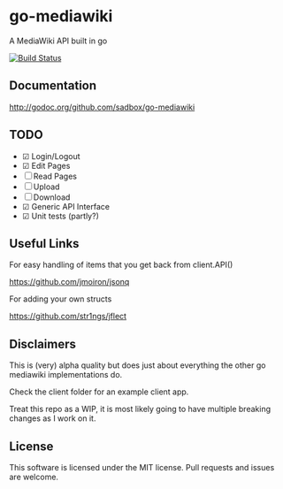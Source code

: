 go-mediawiki
========

A MediaWiki API built in go

[![Build Status](https://drone.io/github.com/sadbox/go-mediawiki/status.png)](https://drone.io/github.com/sadbox/go-mediawiki/latest)

Documentation
-------------
http://godoc.org/github.com/sadbox/go-mediawiki

TODO
----
- ☑ Login/Logout
- ☑ Edit Pages
- ☐ Read Pages
- ☐ Upload
- ☐ Download
- ☑ Generic API Interface
- ☑ Unit tests (partly?)

Useful Links
------------
For easy handling of items that you get back from client.API()

https://github.com/jmoiron/jsonq

For adding your own structs

https://github.com/str1ngs/jflect

Disclaimers
-----------

This is (very) alpha quality but does just about everything the other go mediawiki implementations do.

Check the client folder for an example client app.


Treat this repo as a WIP, it is most likely going to have multiple breaking changes as I work on it.

License
-------

This software is licensed under the MIT license. Pull requests and issues are welcome.
